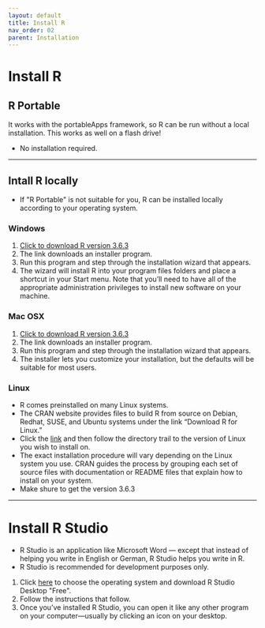 ```yaml
---
layout: default
title: Install R
nav_order: 02
parent: Installation
---
```


# Install R
## R Portable
It works with the portableApps framework, so R can be run without a local installation. This works as well on a flash drive!
- No installation required.

<hr>

## Intall R locally
- If "R Portable" is not suitable for you, R can be installed locally according to your operating system.

### Windows
1. <a href="https://cran.r-project.org/bin/windows/base/old/3.6.3/R-3.6.3-win.exe" download>Click to download R version 3.6.3</a>
1. The link downloads an installer program.
1. Run this program and step through the installation wizard that appears.
1. The wizard will install R into your program files folders and place a shortcut in your Start menu. Note that you’ll need to have all of the appropriate administration privileges to install new software on your machine.

### Mac OSX
1. <a href="https://cran.r-project.org/bin/macosx/R-4.0.2.pkg" download>Click to download R version 3.6.3</a>
1. The link downloads an installer program.
1. Run this program and step through the installation wizard that appears.
1. The installer lets you customize your installation, but the defaults will be suitable for most users.

### Linux
- R comes preinstalled on many Linux systems.
- The CRAN website provides files to build R from source on Debian, Redhat, SUSE, and Ubuntu systems under the link “Download R for Linux.”
- Click the [link](https://cran.r-project.org/bin/linux/) and then follow the directory trail to the version of Linux you wish to install on.
- The exact installation procedure will vary depending on the Linux system you use. CRAN guides the process by grouping each set of source files with documentation or README files that explain how to install on your system.
- Make shure to get the version 3.6.3

<hr>

# Install R Studio
- R Studio is an application like Microsoft Word — except that instead of helping you write in English or German, R Studio helps you write in R.
- R Studio is recommended for development purposes only. 

1. Click [here](https://rstudio.com/products/rstudio/download/) to choose the operating system and download R Studio Desktop "Free". 
1. Follow the instructions that follow.
1. Once you’ve installed R Studio, you can open it like any other program on your computer—usually by clicking an icon on your desktop.
